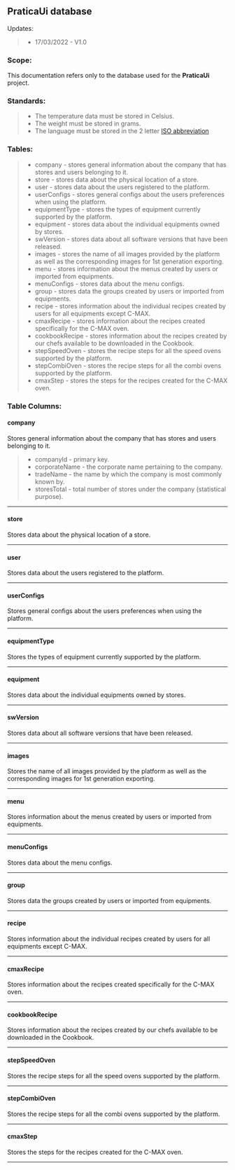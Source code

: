 ## PraticaUi database

Updates:

> - 17/03/2022 - V1.0

### Scope:

This documentation refers only to the database used for the **PraticaUi** project.

### Standards:

> - The temperature data must be stored in Celsius.
> - The weight must be stored in grams.
> - The language must be stored in the 2 letter [ISO abbreviation](https://pt.wikipedia.org/wiki/ISO_639)

### Tables:

> - company - stores general information about the company that has stores and users belonging to it.
> - store - stores data about the physical location of a store.
> - user - stores data about the users registered to the platform.
> - userConfigs - stores general configs about the users preferences when using the platform.
> - equipmentType - stores the types of equipment currently supported by the platform.
> - equipment - stores data about the individual equipments owned by stores.
> - swVersion - stores data about all software versions that have been released.
> - images - stores the name of all images provided by the platform as well as the corresponding images for 1st generation exporting.
> - menu - stores information about the menus created by users or imported from equipments.
> - menuConfigs - stores data about the menu configs.
> - group - stores data the groups created by users or imported from equipments.
> - recipe - stores information about the individual recipes created by users for all equipments except C-MAX.
> - cmaxRecipe - stores information about the recipes created specifically for the C-MAX oven.
> - cookbookRecipe - stores information about the recipes created by our chefs available to be downloaded in the Cookbook.
> - stepSpeedOven - stores the recipe steps for all the speed ovens supported by the platform.
> - stepCombiOven - stores the recipe steps for all the combi ovens supported by the platform.
> - cmaxStep - stores the steps for the recipes created for the C-MAX oven.

### Table Columns:

#### company

Stores general information about the company that has stores and users belonging to it.

> - companyId - primary key.
> - corporateName - the corporate name pertaining to the company.
> - tradeName - the name by which the company is most commonly known by.
> - storesTotal - total number of stores under the company (statistical purpose).

---

#### store 

Stores data about the physical location of a store.

---

#### user 

Stores data about the users registered to the platform.

---

#### userConfigs 

Stores general configs about the users preferences when using the platform.

---

#### equipmentType

Stores the types of equipment currently supported by the platform.

---
#### equipment

Stores data about the individual equipments owned by stores.

---

#### swVersion

Stores data about all software versions that have been released.

---

#### images

Stores the name of all images provided by the platform as well as the corresponding images for 1st generation exporting.

---

#### menu

Stores information about the menus created by users or imported from equipments.

---

#### menuConfigs

Stores data about the menu configs.

---

#### group 

Stores data the groups created by users or imported from equipments.

---

#### recipe 

Stores information about the individual recipes created by users for all equipments except C-MAX.

---

#### cmaxRecipe

Stores information about the recipes created specifically for the C-MAX oven.

---

#### cookbookRecipe 

Stores information about the recipes created by our chefs available to be downloaded in the Cookbook.

---

#### stepSpeedOven 

Stores the recipe steps for all the speed ovens supported by the platform.

---

#### stepCombiOven 

Stores the recipe steps for all the combi ovens supported by the platform.

---

#### cmaxStep 

Stores the steps for the recipes created for the C-MAX oven.

---